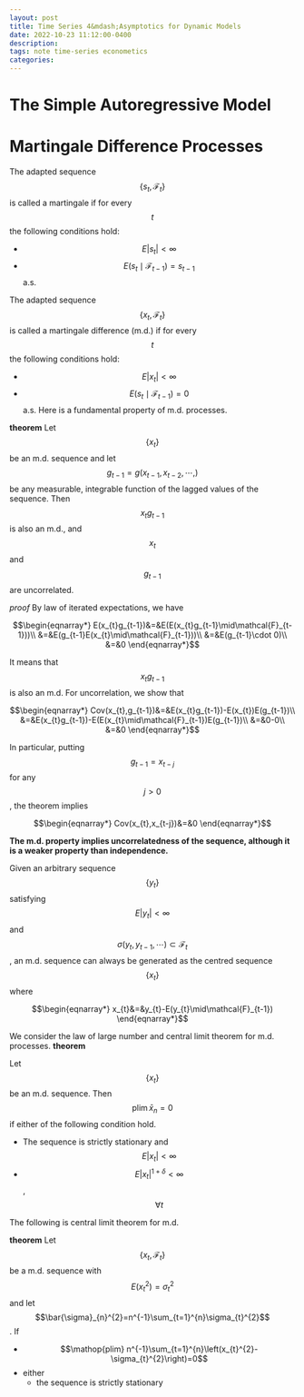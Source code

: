 ```yaml
---
layout: post
title: Time Series 4&mdash;Asymptotics for Dynamic Models
date: 2022-10-23 11:12:00-0400
description: 
tags: note time-series econometics
categories: 
---
```


# The Simple Autoregressive Model
# Martingale Difference Processes
The adapted sequence $$\{s_{t},\mathcal{F}_{t}\}$$ is called a martingale if for every $$t$$ the following conditions hold:
- $$E|s_{t}|<\infty$$
- $$E(s_{t}\mid\mathcal{F}_{t-1})=s_{t-1}$$ a.s.

The adapted sequence $$\{x_{t},\mathcal{F}_{t}\}$$ is called a martingale difference (m.d.) if for every $$t$$ the following conditions hold:
- $$E|x_{t}|<\infty$$
- $$E(s_{t}\mid\mathcal{F}_{t-1})=0$$ a.s.
Here is a fundamental property of m.d. processes.

**theorem**
Let $$\{x_{t}\}$$ be an m.d. sequence and let $$g_{t-1}=g(x_{t-1},x_{t-2},\cdots,)$$ be any measurable, integrable function of the lagged values of the sequence. Then $$x_{t}g_{t-1}$$ is also an m.d., and $$x_{t}$$ and $$g_{t-1}$$ are uncorrelated.
 
*proof*
By law of iterated expectations, we have

$$\begin{eqnarray*}
E(x_{t}g_{t-1})&=&E(E(x_{t}g_{t-1}\mid\mathcal{F}_{t-1}))\\
			&=&E(g_{t-1}E(x_{t}\mid\mathcal{F}_{t-1}))\\
			&=&E(g_{t-1}\cdot 0)\\
			&=&0
\end{eqnarray*}$$

It means that $$x_{t}g_{t-1}$$ is also an m.d. For uncorrelation, we show that

$$\begin{eqnarray*}
Cov(x_{t},g_{t-1})&=&E(x_{t}g_{t-1})-E(x_{t})E(g_{t-1})\\
			   &=&E(x_{t}g_{t-1})-E(E(x_{t}\mid\mathcal{F}_{t-1})E(g_{t-1})\\
			  &=&0-0\\
			&=&0
\end{eqnarray*}$$

 

In particular, putting $$g_{t-1}=x_{t-j}$$ for any $$j>0$$, the theorem implies 

$$\begin{eqnarray*}
Cov(x_{t},x_{t-j})&=&0
\end{eqnarray*}$$

**The m.d. property implies uncorrelatedness of the sequence, although it is a weaker property than independence.**

Given an arbitrary sequence $$\{y_{t}\}$$ satisfying $$E|y_{t}|<\infty$$ and $$\sigma\left(y_{t},y_{t-1},\cdots\right)\subset \mathcal{F}_{t}$$, an m.d. sequence can always be generated as the centred sequence $$\{x_{t}\}$$ where 

$$\begin{eqnarray*}
x_{t}&=&y_{t}-E(y_{t}\mid\mathcal{F}_{t-1})
\end{eqnarray*}$$


We consider the law of large number and central limit theorem for m.d. processes.
**theorem**

Let $$\{x_{t}\}$$ be an m.d. sequence. Then $$\mathop{plim} \bar{x}_{n}=0$$ if either of the following condition hold.
- The sequence is strictly stationary and $$E|x_{t}|<\infty$$
- $$E|x_{t}|^{1+\delta}<\infty$$, $$\forall t$$
 

The following is central limit theorem for m.d.

**theorem**
Let $$\{x_{t},\mathcal{F}_{t}\}$$ be a m.d. sequence with $$E(x_{t}^{2})=\sigma_{t}^{2}$$ and let $$\bar{\sigma}_{n}^{2}=n^{-1}\sum_{t=1}^{n}\sigma_{t}^{2}$$. If

- $$\mathop{plim} n^{-1}\sum_{t=1}^{n}\left(x_{t}^{2}-\sigma_{t}^{2}\right)=0$$
- either 
	- the sequence is strictly stationary
 
	

 